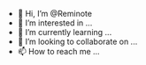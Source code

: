 - 👋 Hi, I’m @Reminote
- 👀 I’m interested in ...
- 🌱 I’m currently learning ...
- 💞️ I’m looking to collaborate on ...
- 📫 How to reach me ...

<!---
Reminote/Reminote is a ✨ special ✨ repository because its `README.md` (this file) appears on your GitHub profile.
You can click the Preview link to take a look at your changes.
--->
